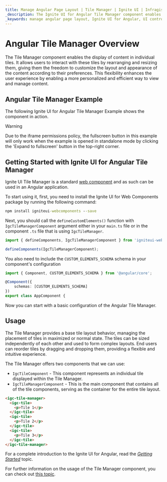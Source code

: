 ```yaml
---
title: Manage Angular Page Layout | Tile Manager | Ignite UI | Infragistics
_description: The Ignite UI for Angular Tile Manager component enables the display of content in individual tiles.
_keywords: manage angular page layout, Ignite UI for Angular, UI controls, Angular widgets, web widgets, UI widgets, Angular, Native Angular Components Suite, Native Angular Controls, Native Angular Components Library, Native Angular Components, Angular Tile Manager, Infragistics, Tile , Angular Tile Manager component, Angular Tile Manager control
---
```

# Angular Tile Manager Overview

The Tile Manager component enables the display of content in individual tiles. It allows users to interact with these tiles by rearranging and resizing them, giving them the freedom to customize the layout and appearance of the content according to their preferences. This flexibility enhances the user experience by enabling a more personalized and efficient way to view and manage content.

## Angular Tile Manager Example

The following Ignite UI for Angular Tile Manager Example shows the component in action. 

<code-view style="height:752px"
           data-demos-base-url="{environment:demosBaseUrl}"
           iframe-src="{environment:demosBaseUrl}/layouts/tile-manager-sample" alt="Angular Tile Manager Example">
</code-view>
<div class="divider--half"></div>

> [!WARNING]
> Due to the iframe permissions policy, the fullscreen button in this example will only work when the example is opened in standalone mode by clicking the 'Expand to fullscreen' button in the top-right corner.

## Getting Started with Ignite UI for Angular Tile Manager

Ignite UI Tile Manager is a standard [web component](https://developer.mozilla.org/en-US/docs/Web/Web_Components) and as such can be used in an Angular application.

To start using it, first, you need to install the Ignite UI for Web Components package by running the following command:

```cmd
npm install igniteui-webcomponents --save
```

Next, you should call the `defineCustomElements()` function with `IgcTileManagerComponent` argument either in your `main.ts` file or in the component `.ts` file that is using `IgcTileManager`.

```ts
import { defineComponents, IgcTileManagerComponent } from 'igniteui-webcomponents';

defineComponents(IgcTileManagerComponent);
```
You also need to include the `CUSTOM_ELEMENTS_SCHEMA` schema in your component's configuration

```typescript
import { Component, CUSTOM_ELEMENTS_SCHEMA } from '@angular/core';

@Component({
    schemas: [CUSTOM_ELEMENTS_SCHEMA]
})
export class AppComponent {
```

Now you can start with a basic configuration of the Angular Tile Manager.

## Usage

The Tile Manager provides a base tile layout behavior, managing the placement of tiles in maximized or normal state. The tiles can be sized independently of each other and used to form complex layouts. End users can reorder tiles by dragging and dropping them, providing a flexible and intuitive experience. 

The Tile Manager offers two components that we can use:
- `IgcTileComponent` - This component represents an individual tile displayed within the Tile Manager.
- `IgcTileManagerComponent` - This is the main component that contains all of the tile components, serving as the container for the entire tile layout.

```html
<igc-tile-manager>
  <igc-tile>
    <p>Tile 1</p>
  </igc-tile>
  <igc-tile>
    <p>Tile 2</p>
  </igc-tile>
  <igc-tile>
    <p>Tile 3</p>
  </igc-tile>
</igc-tile-manager>
```

For a complete introduction to the Ignite UI for Angular, read the [*Getting Started*](general/getting-started.md) topic.

For further information on the usage of the Tile Manager component, you can check out [this topic]({environment:infragisticsBaseUrl}/products/ignite-ui-web-components/web-components/components/layouts/tile-manager.html).
